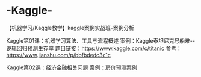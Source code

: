 # -Kaggle-
【机器学习/Kaggle教学】kaggle案例实战班-案例分析

Kaggle第01课：机器学习算法、工具与流程概述
案例：Kaggle泰坦尼克号船难--逻辑回归预测生存率
题目链接：https://www.kaggle.com/c/titanic
参考：https://www.jianshu.com/p/bbfbdedc3c1c


Kaggle第02课：经济金融相关问题
案例：房价预测案例
